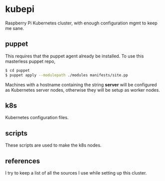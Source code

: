 # kubepi
Raspberry Pi Kubernetes cluster, with enough configuration mgmt to keep me
sane.

## puppet
This requires that the puppet agent already be installed. To use this 
masterless puppet repo, 

```sh
$ cd puppet
$ puppet apply --modulepath ./modules manifests/site.pp
```

Machines with a hostname containing the string **server** will be configured
as Kubernetes server nodes, otherwise they will be setup as worker nodes.

## k8s
Kubernetes configuration files.

## scripts
These scripts are used to make the k8s nodes.

## references
I try to keep a list of all the sources I use while setting up this cluster.
